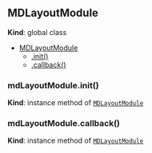 <a name="MDLayoutModule"></a>

## MDLayoutModule
**Kind**: global class  

* [MDLayoutModule](#MDLayoutModule)
    * [.init()](#MDLayoutModule+init)
    * [.callback()](#MDLayoutModule+callback)

<a name="MDLayoutModule+init"></a>

### mdLayoutModule.init()
**Kind**: instance method of [<code>MDLayoutModule</code>](#MDLayoutModule)  
<a name="MDLayoutModule+callback"></a>

### mdLayoutModule.callback()
**Kind**: instance method of [<code>MDLayoutModule</code>](#MDLayoutModule)  
